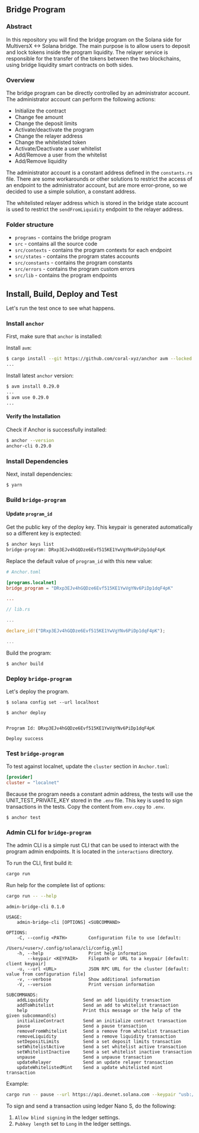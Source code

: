 ## Bridge Program

### Abstract

In this repository you will find the bridge program on the Solana side for MultiversX <-> Solana bridge.
The main purpose is to allow users to deposit and lock tokens inside the program liquidity. The relayer service is responsible for the transfer of the tokens between the two blockchains, using bridge liquidity smart contracts on both sides.

### Overview

The bridge program can be directly controlled by an administrator account. The administrator account can perform the following actions:

- Initialize the contract
- Change fee amount
- Change the deposit limits
- Activate/deactivate the program
- Change the relayer address
- Change the whitelisted token
- Activate/Deactivate a user whitelist
- Add/Remove a user from the whitelist
- Add/Remove liquidity

The administrator account is a constant address defined in the `constants.rs` file. There are some workarounds or other solutions to restrict the access of an endpoint to the administrator account, but are more error-prone, so we decided to use a simple solution, a constant address.

The whitelisted relayer address which is stored in the bridge state account is used to restrict the `sendFromLiquidity` endpoint to the relayer address.

### Folder structure

- `programs` - contains the bridge program
- `src` - contains all the source code
- `src/contexts` - contains the program contexts for each endpoint
- `src/states` - contains the program states accounts
- `src/constants` - contains the program constants
- `src/errors` - contains the program custom errors
- `src/lib` - contains the program endpoints

## Install, Build, Deploy and Test

Let's run the test once to see what happens.

### Install `anchor`

First, make sure that `anchor` is installed:

Install `avm`:

```bash
$ cargo install --git https://github.com/coral-xyz/anchor avm --locked --force
...
```

Install latest `anchor` version:

```bash
$ avm install 0.29.0
...
$ avm use 0.29.0
...
```

#### Verify the Installation

Check if Anchor is successfully installed:

```bash
$ anchor --version
anchor-cli 0.29.0
```

### Install Dependencies

Next, install dependencies:

```
$ yarn
```

### Build `bridge-program`

#### Update `program_id`

Get the public key of the deploy key. This keypair is generated automatically so a different key is exptected:

```bash
$ anchor keys list
bridge-program: DRxp3EJv4hGQDze6Evf515KE1YwVgYNv6PiDp1dqF4pK
```

Replace the default value of `program_id` with this new value:

```toml
# Anchor.toml

[programs.localnet]
bridge_program = "DRxp3EJv4hGQDze6Evf515KE1YwVgYNv6PiDp1dqF4pK"

...
```

```rust
// lib.rs

...

declare_id!("DRxp3EJv4hGQDze6Evf515KE1YwVgYNv6PiDp1dqF4pK");

...
```

Build the program:

```
$ anchor build
```

### Deploy `bridge-program`

Let's deploy the program.

```
$ solana config set --url localhost
```

```
$ anchor deploy


Program Id: DRxp3EJv4hGQDze6Evf515KE1YwVgYNv6PiDp1dqF4pK

Deploy success
```

### Test `bridge-program`

To test against localnet, update the `cluster` section in `Anchor.toml`:

```toml
[provider]
cluster = "localnet"
```

Because the program needs a constant admin address, the tests will use the UNIT_TEST_PRIVATE_KEY stored in the `.env` file. This key is used to sign transactions in the tests.
Copy the content from `env.copy` to `.env`.

```
$ anchor test
```

### Admin CLI for `bridge-program`

The admin CLI is a simple rust CLI that can be used to interact with the program admin endpoints. It is located in the `interactions` directory.

To run the CLI, first build it:

```bash
cargo run
```

Run help for the complete list of options:

```bash
cargo run -- --help
```

```
admin-bridge-cli 0.1.0

USAGE:
    admin-bridge-cli [OPTIONS] <SUBCOMMAND>

OPTIONS:
    -C, --config <PATH>        Configuration file to use [default:
                               /Users/<user>/.config/solana/cli/config.yml]
    -h, --help                 Print help information
        --keypair <KEYPAIR>    Filepath or URL to a keypair [default: client keypair]
    -u, --url <URL>            JSON RPC URL for the cluster [default: value from configuration file]
    -v, --verbose              Show additional information
    -V, --version              Print version information

SUBCOMMANDS:
    addLiquidity             Send an add liquidity transaction
    addToWhitelist           Send an add to whitelist transaction
    help                     Print this message or the help of the given subcommand(s)
    initializeContract       Send an initialize contract transaction
    pause                    Send a pause transaction
    removeFromWhitelist      Send a remove from whitelist transaction
    removeLiquidity          Send a remove liquidity transaction
    setDepositLimits         Send a set deposit limits transaction
    setWhitelistActive       Send a set whitelist active transaction
    setWhitelistInactive     Send a set whitelist inactive transaction
    unpause                  Send a unpause transaction
    updateRelayer            Send an update relayer transaction
    updateWhitelistedMint    Send a update whitelisted mint transaction
```

Example:

```bash
cargo run -- pause --url https://api.devnet.solana.com --keypair "usb://ledger?key=0"
```

To sign and send a transaction using ledger Nano S, do the following:

1. `Allow blind signing` in the ledger settings.
2. `Pubkey length` set to `Long` in the ledger settings.

